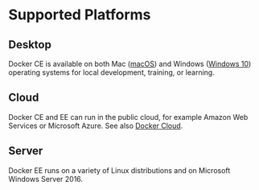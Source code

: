 # Supported Platforms

## Desktop

Docker CE is available on both Mac ([macOS](https://store.docker.com/editions/community/docker-ce-desktop-mac)) and Windows ([Windows 10](https://store.docker.com/editions/community/docker-ce-desktop-windows)) operating systems for local development, training, or learning.

## Cloud

Docker CE and EE can run in the public cloud, for example Amazon Web Services or Microsoft Azure. See also [Docker Cloud](https://cloud.docker.com/).

## Server

Docker EE runs on a variety of Linux distributions and on Microsoft Windows Server 2016.